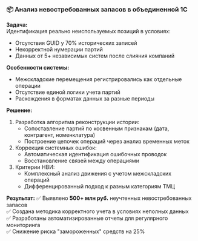 ### 📦 Анализ невостребованных запасов в объединенной 1С
**Задача:**  
Идентификация реально неиспользуемых позиций в условиях:
- Отсутствия GUID у 70% исторических записей
- Некорректной нумерации партий
- Данных от 5+ независимых систем после слияния компаний

**Особенности системы:**
- Межскладские перемещения регистрировались как отдельные операции
- Отсутствие единой логики учета партий
- Расхождения в форматах данных за разные периоды

**Решение:**
1. Разработка алгоритма реконструкции истории:
   - Сопоставление партий по косвенным признакам (дата, контрагент, номенклатура)
   - Построение цепочек операций через анализ временных меток
2. Коррекция системных ошибок:
   - Автоматическая идентификация ошибочных проводок
   - Восстановление связей между операциями
3. Критерии НВИ:
   - Комплексный анализ движения с учетом межскладских операций
   - Дифференцированный подход к разным категориям ТМЦ

**Результат:**
✅ Выявлено **500+ млн руб.** неучтенных невостребованных запасов  
✅ Создана методика корректного учета в условиях неполных данных  
✅ Разработаны автоматизированные отчеты для регулярного мониторинга  
✅ Снижение риска "замороженных" средств на 25%
